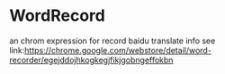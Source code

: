 # WordRecord
an chrom expression for record baidu translate info
see link:https://chrome.google.com/webstore/detail/word-recorder/egejddojhkogkegjfikjgobngeffokbn
